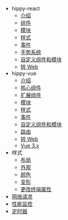 <!-- docs/api/style/_sidebar.md -->

* hippy-react
    * [介绍](api/hippy-react/introduction.md)
    * [组件](api/hippy-react/components.md)
    * [模块](api/hippy-react/modules.md)
    * [样式](api/hippy-react/style.md)
    * [事件](api/hippy-react/native-event.md)
    * [手势系统](api/hippy-react/gesture.md)
    * [自定义组件和模块](api/hippy-react/customize.md)
    * [转 Web](api/hippy-react/web.md)
* hippy-vue
    * [介绍](api/hippy-vue/introduction.md)
    * [核心组件](api/hippy-vue/components.md)
    * [扩展组件](api/hippy-vue/external-components.md)
    * [模块](api/hippy-vue/vue-native.md)
    * [样式](api/hippy-vue/style.md)
    * [事件](api/hippy-vue/native-event.md)
    * [自定义组件和模块](api/hippy-vue/customize.md)
    * [路由](api/hippy-vue/router.md)
    * [转 Web](api/hippy-vue/web.md)
    * [Vue 3.x](api/hippy-vue/vue3.md)
* 样式
    * [布局](api/style/layout.md)
    * [外观](api/style/appearance.md)
    * [颜色](api/style/color.md)
    * [变形](api/style/transform.md)
    * [更改终端属性](api/style/setNativeProps.md)
* [网络请求](api/network-request.md)
* [性能监控](api/performance.md)
* [定时器](api/timer.md)